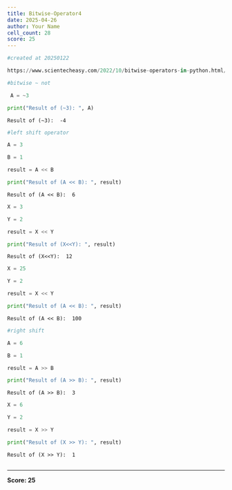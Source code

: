 ```yaml
---
title: Bitwise-Operator4
date: 2025-04-26
author: Your Name
cell_count: 28
score: 25
---
```


```python
#created at 20250122
```


```python
https://www.scientecheasy.com/2022/10/bitwise-operators-in-python.html/
```


```python
#bitwise ~ not
```


```python
 A = ~3
```


```python
print("Result of (~3): ", A)
```

    Result of (~3):  -4



```python
#left shift operator
```


```python
A = 3
```


```python
B = 1
```


```python
result = A << B
```


```python
print("Result of (A << B): ", result)
```

    Result of (A << B):  6



```python
X = 3

```


```python
Y = 2
```


```python
result = X << Y

```


```python
print("Result of (X<<Y): ", result)
```

    Result of (X<<Y):  12



```python
X = 25
```


```python
Y = 2
```


```python
result = X << Y
```


```python
print("Result of (A << B): ", result)
```

    Result of (A << B):  100



```python
#right shift
```


```python
A = 6
```


```python
B = 1
```


```python
result = A >> B
```


```python
print("Result of (A >> B): ", result)
```

    Result of (A >> B):  3



```python
X = 6
```


```python
Y = 2
```


```python
result = X >> Y
```


```python
print("Result of (X >> Y): ", result)
```

    Result of (X >> Y):  1



```python

```


---
**Score: 25**